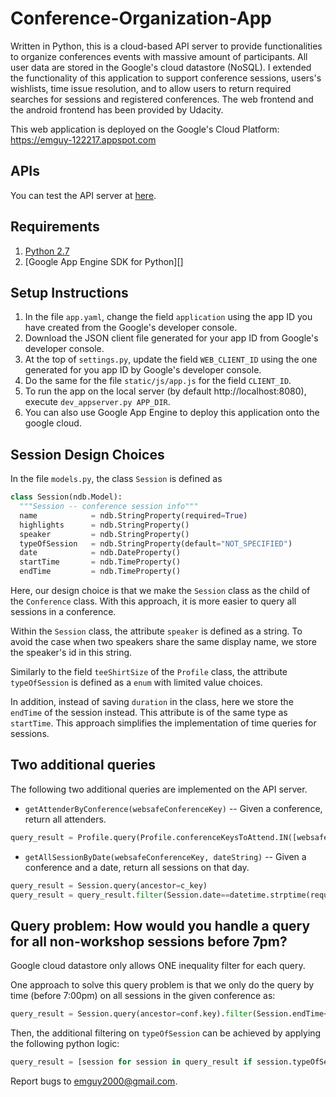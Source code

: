 # Conference-Organization-App

Written in Python, this is a cloud-based API server to provide functionalities
to organize conferences events with massive amount of participants.  All user
data are stored in the Google's cloud datastore (NoSQL).  I extended the
functionality of this application to support conference sessions, users's
wishlists, time issue resolution, and to allow users to return required
searches for sessions and registered conferences. The web frontend and the
android frontend has been provided by Udacity.

This web application is deployed on the Google's Cloud Platform:
https://emguy-122217.appspot.com

## APIs
You can test the API server at [here][1].

## Requirements
1. [Python 2.7][2]
2. [Google App Engine SDK for Python][]

## Setup Instructions
1. In the file `app.yaml`, change the field `application` using the app ID you have created from the Google's developer console.
2. Download the JSON client file generated for your app ID from Google's developer console.
3. At the top of `settings.py`, update the field `WEB_CLIENT_ID` using the one generated for you app ID by Google's developer console.
4. Do the same for the file `static/js/app.js` for the field `CLIENT_ID`.
5. To run the app on the local server (by default http://localhost:8080), execute `dev_appserver.py APP_DIR`.
6. You can also use Google App Engine to deploy this application onto the google cloud.

## Session Design Choices
In the file `models.py`, the class `Session` is defined as

```Python
class Session(ndb.Model):
  """Session -- conference session info"""
  name            = ndb.StringProperty(required=True)
  highlights      = ndb.StringProperty()
  speaker         = ndb.StringProperty()
  typeOfSession   = ndb.StringProperty(default="NOT_SPECIFIED")
  date            = ndb.DateProperty()
  startTime       = ndb.TimeProperty()
  endTime         = ndb.TimeProperty()
```

Here, our design choice is that we make the `Session` class as the child of the
`Conference` class. With this approach, it is more easier to query all
sessions in a conference.

Within the `Session` class, the attribute `speaker` is defined as a string. To
avoid the case when two speakers share the same display name, we store the
speaker's id in this string.

Similarly to the field `teeShirtSize` of the `Profile` class, the attribute
`typeOfSession` is defined as a `enum` with limited value choices.

In addition, instead of saving `duration` in the class, here we store the
`endTime` of the session instead. This attribute is of the same type as
`startTime`. This approach simplifies the implementation of time queries for
sessions.

## Two additional queries

The following two additional queries are implemented on the API server.

- `getAttenderByConference(websafeConferenceKey)` -- Given a conference, return all attenders.

```Python
query_result = Profile.query(Profile.conferenceKeysToAttend.IN([websafeConferenceKey,]))
```

- `getAllSessionByDate(websafeConferenceKey, dateString)` -- Given a conference and a date, return all sessions on that day.

```Python
query_result = Session.query(ancestor=c_key)
query_result = query_result.filter(Session.date==datetime.strptime(request.date, "%Y-%m-%d").date())
```

## Query problem: How would you handle a query for all non-workshop sessions before 7pm?

Google cloud datastore only allows ONE inequality filter for each query.

One approach to solve this query problem is that we only do the query by time
(before 7:00pm) on all sessions in the given conference as:

```Python
query_result = Session.query(ancestor=conf.key).filter(Session.endTime<=time(19, 00))

```
Then, the additional filtering on `typeOfSession` can be achieved by applying the
following python logic:
```Python
query_result = [session for session in query_result if session.typeOfSession != "Workshop"]

```

Report bugs to <emguy2000@gmail.com>.

[1]: https://emguy-122217.appspot.com/_ah/api/explorer
[2]: https://python.org/download/releases/2.7/
[3]: https//cloud.google.com/appengine/downloads
